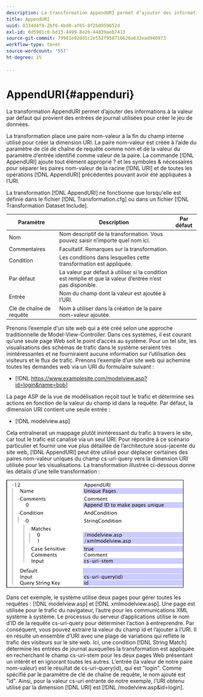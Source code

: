 ```yaml
---
description: La transformation AppendURI permet d’ajouter des informations à la valeur par défaut qui provient des entrées de journal utilisées pour créer le jeu de données.
title: AppendURI
uuid: 8334d4f9-2bf6-4bd0-af65-8f2b0959652d
exl-id: 0d5901c0-bd13-4499-8e26-44839aeb7413
source-git-commit: 79981e92dd1c2e552f958716626a632ead940973
workflow-type: tm+mt
source-wordcount: '557'
ht-degree: 1%

---
```


# AppendURI{#appenduri}

La transformation AppendURI permet d’ajouter des informations à la valeur par défaut qui provient des entrées de journal utilisées pour créer le jeu de données.

La transformation place une paire nom-valeur à la fin du champ interne utilisé pour créer la dimension URI. La paire nom-valeur est créée à l’aide du paramètre de clé de chaîne de requête comme nom et de la valeur du paramètre d’entrée identifié comme valeur de la paire. La commande [!DNL AppendURI] ajoute tout élément approprié ? et les symboles &amp; nécessaires pour séparer les paires nom-valeur de la racine [!DNL URI] et de toutes les opérations [!DNL AppendURI] précédentes pouvant avoir été appliquées à l’URI.

La transformation [!DNL AppendURI] ne fonctionne que lorsqu&#39;elle est définie dans le fichier [!DNL Transformation.cfg] ou dans un fichier [!DNL Transformation Dataset Include].

| Paramètre | Description | Par défaut |
|---|---|---|
| Nom | Nom descriptif de la transformation. Vous pouvez saisir n’importe quel nom ici. |  |
| Commentaires | Facultatif. Remarques sur la transformation. |  |
| Condition | Les conditions dans lesquelles cette transformation est appliquée. |  |
| Par défaut | La valeur par défaut à utiliser si la condition est remplie et que la valeur d’entrée n’est pas disponible. |  |
| Entrée | Nom du champ dont la valeur est ajoutée à l’URI. |  |
| Clé de chaîne de requête | Nom à utiliser dans la création de la paire nom-valeur ajoutée. |  |

Prenons l’exemple d’un site web qui a été créé selon une approche traditionnelle de Model-View-Controller. Dans ces systèmes, il est courant qu’une seule page Web soit le point d’accès au système. Pour un tel site, les visualisations des schémas de trafic dans le système seraient très inintéressantes et ne fourniraient aucune information sur l’utilisation des visiteurs et le flux de trafic. Prenons l’exemple d’un site web qui achemine toutes les demandes web via un URI du formulaire suivant :

* [!DNL https://www.examplesite.com/modelview.asp?id=login&name=bob]

La page ASP de la vue de modélisation reçoit tout le trafic et détermine ses actions en fonction de la valeur du champ id dans la requête. Par défaut, la dimension URI contient une seule entrée :

* [!DNL modelview.asp]

Cela entraînerait un mappage plutôt inintéressant du trafic à travers le site, car tout le trafic est canalisé via un seul URI. Pour répondre à ce scénario particulier et fournir une vue plus détaillée de l’architecture sous-jacente du site web, [!DNL AppendURI] peut être utilisé pour déplacer certaines des paires nom-valeur uniques du champ cs-uri-query vers la dimension URI utilisée pour les visualisations. La transformation illustrée ci-dessous donne les détails d&#39;une telle transformation :

![](assets/cfg_TransformationType_AppendURI.png)

Dans cet exemple, le système utilise deux pages pour gérer toutes les requêtes : [!DNL modelview.asp] et [!DNL xmlmodelview.asp]. Une page est utilisée pour le trafic du navigateur, l’autre pour les communications XML système à système. Le processus du serveur d’applications utilise le nom d’ID de la requête cs-uri-query pour déterminer l’action à entreprendre. Par conséquent, vous pouvez extraire la valeur du champ id et l’ajouter à l’URI. Il en résulte un ensemble d’URI avec une plage de variations qui reflète le trafic des visiteurs sur le site web. Ici, une condition [!DNL String Match] détermine les entrées de journal auxquelles la transformation est appliquée en recherchant le champ cs-uri-stem pour les deux pages Web présentant un intérêt et en ignorant toutes les autres. L’entrée (la valeur de notre paire nom-valeur) est le résultat de cs-uri-query(id), qui est &quot;login&quot;. Comme spécifié par le paramètre de clé de chaîne de requête, le nom ajouté est &quot;id&quot;. Ainsi, pour la valeur cs-uri entrante de notre exemple, l’URI obtenu utilisé par la dimension [!DNL URI] est [!DNL /modelview.asp&id=login].
